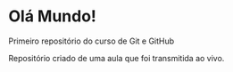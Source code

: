 # Olá Mundo!
 Primeiro repositório do curso de Git e GitHub

 Repositório criado de uma aula que foi transmitida ao vivo.

